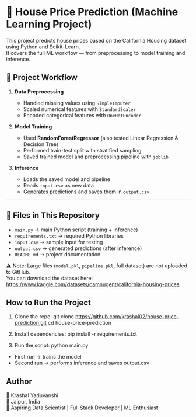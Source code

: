# 🏡 House Price Prediction (Machine Learning Project)

This project predicts house prices based on the California Housing dataset using Python and Scikit-Learn.  
It covers the full ML workflow — from preprocessing to model training and inference.

## 🔹 Project Workflow
1. **Data Preprocessing**
   - Handled missing values using `SimpleImputer`
   - Scaled numerical features with `StandardScaler`
   - Encoded categorical features with `OneHotEncoder`

2. **Model Training**
   - Used **RandomForestRegressor** (also tested Linear Regression & Decision Tree)
   - Performed train-test split with stratified sampling
   - Saved trained model and preprocessing pipeline with `joblib`

3. **Inference**
   - Loads the saved model and pipeline
   - Reads `input.csv` as new data
   - Generates predictions and saves them in `output.csv`

---

## 🔹 Files in This Repository
- `main.py` → main Python script (training + inference)
- `requirements.txt` → required Python libraries
- `input.csv` → sample input for testing
- `output.csv` → generated predictions (after inference)
- `README.md` → project documentation 

⚠️ Note: Large files (`model.pkl`, `pipeline.pkl`, full dataset) are not uploaded to GitHub.  
You can download the dataset here: https://www.kaggle.com/datasets/camnugent/california-housing-prices

## How to Run the Project

1. Clone the repo:
   git clone https://github.com/krashal02/house-price-prediction.git
   cd house-price-prediction

2. Install dependencies:
   pip install -r requirements.txt

3. Run the script:
   python main.py

- First run → trains the model
- Second run → performs inference and saves output.csv

## Author 
👤 Krashal Yaduvanshi  
📍 Jaipur, India  
💼 Aspiring Data Scientist | Full Stack Developer | ML Enthusiast
